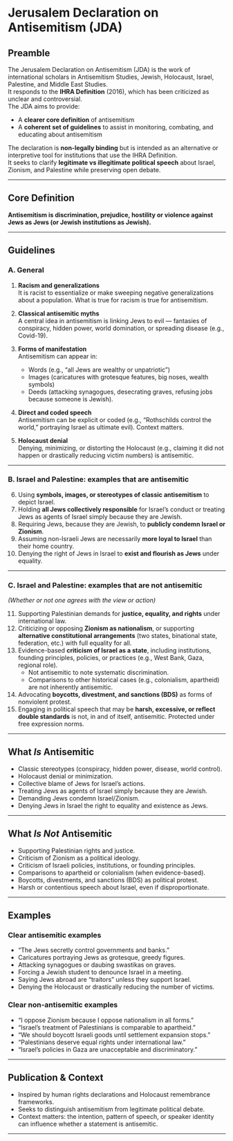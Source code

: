 # Jerusalem Declaration on Antisemitism (JDA)

## Preamble
The Jerusalem Declaration on Antisemitism (JDA) is the work of international scholars in Antisemitism Studies, Jewish, Holocaust, Israel, Palestine, and Middle East Studies.  
It responds to the **IHRA Definition** (2016), which has been criticized as unclear and controversial.  
The JDA aims to provide:  
- A **clearer core definition** of antisemitism  
- A **coherent set of guidelines** to assist in monitoring, combating, and educating about antisemitism  

The declaration is **non-legally binding** but is intended as an alternative or interpretive tool for institutions that use the IHRA Definition.  
It seeks to clarify **legitimate vs illegitimate political speech** about Israel, Zionism, and Palestine while preserving open debate.

---

## Core Definition
**Antisemitism is discrimination, prejudice, hostility or violence against Jews as Jews (or Jewish institutions as Jewish).**

---

## Guidelines

### A. General
1. **Racism and generalizations**  
   It is racist to essentialize or make sweeping negative generalizations about a population. What is true for racism is true for antisemitism.  

2. **Classical antisemitic myths**  
   A central idea in antisemitism is linking Jews to evil — fantasies of conspiracy, hidden power, world domination, or spreading disease (e.g., Covid-19).  

3. **Forms of manifestation**  
   Antisemitism can appear in:  
   - Words (e.g., “all Jews are wealthy or unpatriotic”)  
   - Images (caricatures with grotesque features, big noses, wealth symbols)  
   - Deeds (attacking synagogues, desecrating graves, refusing jobs because someone is Jewish).  

4. **Direct and coded speech**  
   Antisemitism can be explicit or coded (e.g., “Rothschilds control the world,” portraying Israel as ultimate evil). Context matters.  

5. **Holocaust denial**  
   Denying, minimizing, or distorting the Holocaust (e.g., claiming it did not happen or drastically reducing victim numbers) is antisemitic.  

---

### B. Israel and Palestine: examples that **are antisemitic**
6. Using **symbols, images, or stereotypes of classic antisemitism** to depict Israel.  
7. Holding **all Jews collectively responsible** for Israel’s conduct or treating Jews as agents of Israel simply because they are Jewish.  
8. Requiring Jews, because they are Jewish, to **publicly condemn Israel or Zionism**.  
9. Assuming non-Israeli Jews are necessarily **more loyal to Israel** than their home country.  
10. Denying the right of Jews in Israel to **exist and flourish as Jews** under equality.  

---

### C. Israel and Palestine: examples that **are not antisemitic**  
*(Whether or not one agrees with the view or action)*

11. Supporting Palestinian demands for **justice, equality, and rights** under international law.  
12. Criticizing or opposing **Zionism as nationalism**, or supporting **alternative constitutional arrangements** (two states, binational state, federation, etc.) with full equality for all.  
13. Evidence-based **criticism of Israel as a state**, including institutions, founding principles, policies, or practices (e.g., West Bank, Gaza, regional role).  
    - Not antisemitic to note systematic discrimination.  
    - Comparisons to other historical cases (e.g., colonialism, apartheid) are not inherently antisemitic.  
14. Advocating **boycotts, divestment, and sanctions (BDS)** as forms of nonviolent protest.  
15. Engaging in political speech that may be **harsh, excessive, or reflect double standards** is not, in and of itself, antisemitic. Protected under free expression norms.  

---

## What *Is* Antisemitic
- Classic stereotypes (conspiracy, hidden power, disease, world control).  
- Holocaust denial or minimization.  
- Collective blame of Jews for Israel’s actions.  
- Treating Jews as agents of Israel simply because they are Jewish.  
- Demanding Jews condemn Israel/Zionism.  
- Denying Jews in Israel the right to equality and existence as Jews.  

---

## What *Is Not* Antisemitic
- Supporting Palestinian rights and justice.  
- Criticism of Zionism as a political ideology.  
- Criticism of Israeli policies, institutions, or founding principles.  
- Comparisons to apartheid or colonialism (when evidence-based).  
- Boycotts, divestments, and sanctions (BDS) as political protest.  
- Harsh or contentious speech about Israel, even if disproportionate.  

---

## Examples

### Clear antisemitic examples
- “The Jews secretly control governments and banks.”  
- Caricatures portraying Jews as grotesque, greedy figures.  
- Attacking synagogues or daubing swastikas on graves.  
- Forcing a Jewish student to denounce Israel in a meeting.  
- Saying Jews abroad are “traitors” unless they support Israel.  
- Denying the Holocaust or drastically reducing the number of victims.  

### Clear non-antisemitic examples
- “I oppose Zionism because I oppose nationalism in all forms.”  
- “Israel’s treatment of Palestinians is comparable to apartheid.”  
- “We should boycott Israeli goods until settlement expansion stops.”  
- “Palestinians deserve equal rights under international law.”  
- “Israel’s policies in Gaza are unacceptable and discriminatory.”  

---

## Publication & Context
- Inspired by human rights declarations and Holocaust remembrance frameworks.  
- Seeks to distinguish antisemitism from legitimate political debate.  
- Context matters: the intention, pattern of speech, or speaker identity can influence whether a statement is antisemitic.  

---
